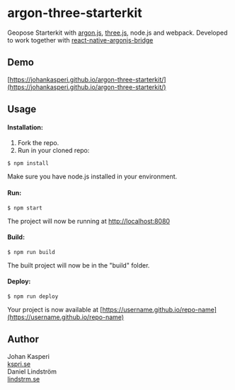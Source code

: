 argon-three-starterkit
============

Geopose Starterkit with [argon.js](http://argonjs.io/), [three.js](https://threejs.org/), node.js and webpack. Developed to work together with [react-native-argonjs-bridge](https://github.com/dlindstrm/react-native-argonjs-bridge)

Demo
-----
[https://johankasperi.github.io/argon-three-starterkit/](https://johankasperi.github.io/argon-three-starterkit/)

Usage
-----
#### Installation:
1. Fork the repo.
2. Run in your cloned repo:
```
$ npm install
```
Make sure you have node.js installed in your environment.

#### Run:
```
$ npm start
```
The project will now be running at [http://localhost:8080](http://localhost:8080)
#### Build:
```
$ npm run build
```
The built project will now be in the "build" folder.
#### Deploy:
```
$ npm run deploy
```
Your project is now available at [https://username.github.io/repo-name](https://username.github.io/repo-name)

Author
-----
Johan Kasperi<br>
[kspri.se](http://kspri.se)<br>
Daniel Lindström<br>
[lindstrm.se](http://lindstrm.se)
